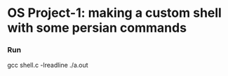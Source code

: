 # OS Project-1: making a custom shell with some persian commands

### Run
gcc shell.c -lreadline
./a.out

